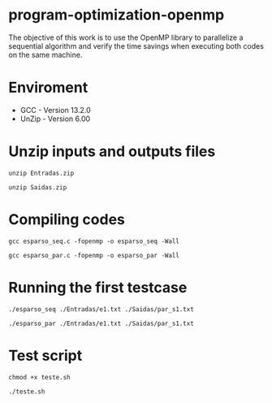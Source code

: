 # program-optimization-openmp
The objective of this work is to use the OpenMP library to parallelize a sequential algorithm and verify the time savings when executing both codes on the same machine.

# Enviroment
- GCC - Version 13.2.0
- UnZip - Version 6.00

# Unzip inputs and outputs files
```console
unzip Entradas.zip
```
```console
unzip Saidas.zip
```

# Compiling codes
```console
gcc esparso_seq.c -fopenmp -o esparso_seq -Wall
```

```console
gcc esparso_par.c -fopenmp -o esparso_par -Wall
```

# Running the first testcase
```console
./esparso_seq ./Entradas/e1.txt ./Saidas/par_s1.txt
```
```console
./esparso_par ./Entradas/e1.txt ./Saidas/par_s1.txt
```

# Test script
```console
chmod +x teste.sh
```

```console
./teste.sh
```
